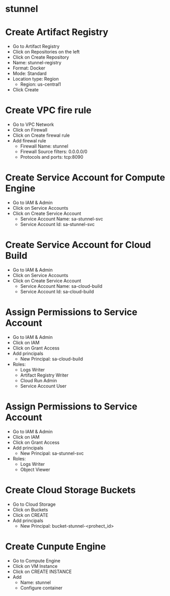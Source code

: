 
# stunnel

# Create Artifact Registry 
- Go to Artifact Registry
- Click on Repositories on the left
- Click on Create Repository
- Name: stunnel-registry
- Format: Docker
- Mode: Standard
- Location type: Region
    - Region: us-central1
- Click Create

# Create VPC fire rule
- Go to VPC Network
- Click on Firewall
- Click on Create firewal rule
- Add firewal rule
    - Firewall Name: stunnel
    - Firewall Source filters: 0.0.0.0/0
    - Protocols and ports: tcp:8090

# Create Service Account for Compute Engine
- Go to IAM & Admin
- Click on Service Accounts
- Click on Create Service Account
    - Service Account Name: sa-stunnel-svc
    - Service Account Id: sa-stunnel-svc

# Create Service Account for Cloud Build
- Go to IAM & Admin
- Click on Service Accounts
- Click on Create Service Account
    - Service Account Name: sa-cloud-build
    - Service Account Id: sa-cloud-build

# Assign Permissions to Service Account
- Go to IAM & Admin
- Click on IAM
- Click on Grant Access
- Add principals
    - New Principal: sa-cloud-build
- Roles:
    - Logs Writer
    - Artifact Registry Writer
    - Cloud Run Admin
    - Service Account User


# Assign Permissions to Service Account
- Go to IAM & Admin
- Click on IAM
- Click on Grant Access
- Add principals
    - New Principal: sa-stunnel-svc
- Roles:
    - Logs Writer
    - Object Viewer


# Create Cloud Storage Buckets
- Go to Cloud Storage
- Click on Buckets
- Click on CREATE
- Add principals
    - New Principal: bucket-stunnel-<prohect_id>


# Create Cunpute Engine
- Go to Compute Engine
- Click on VM Instance
- Click on CREATE INSTANCE
- Add 
    - Name: stunnel
    - Configure container


